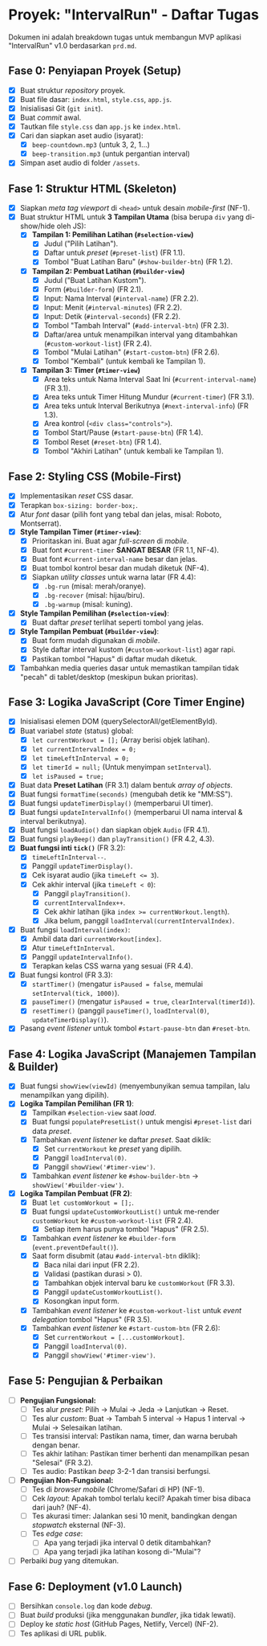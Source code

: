 # Proyek: "IntervalRun" - Daftar Tugas

Dokumen ini adalah breakdown tugas untuk membangun MVP aplikasi "IntervalRun" v1.0 berdasarkan `prd.md`.

## Fase 0: Penyiapan Proyek (Setup)

- [x] Buat struktur *repository* proyek.
- [x] Buat file dasar: `index.html`, `style.css`, `app.js`.
- [x] Inisialisasi Git (`git init`).
- [x] Buat *commit* awal.
- [x] Tautkan file `style.css` dan `app.js` ke `index.html`.
- [x] Cari dan siapkan aset audio (isyarat):
    - [x] `beep-countdown.mp3` (untuk 3, 2, 1...)
    - [x] `beep-transition.mp3` (untuk pergantian interval)
- [x] Simpan aset audio di folder `/assets`.

## Fase 1: Struktur HTML (Skeleton)

- [x] Siapkan *meta tag viewport* di `<head>` untuk desain *mobile-first* (NF-1).
- [x] Buat struktur HTML untuk **3 Tampilan Utama** (bisa berupa `div` yang di-show/hide oleh JS):
    - [x] **Tampilan 1: Pemilihan Latihan (`#selection-view`)**
        - [x] Judul ("Pilih Latihan").
        - [x] Daftar untuk *preset* (`#preset-list`) (FR 1.1).
        - [x] Tombol "Buat Latihan Baru" (`#show-builder-btn`) (FR 1.2).
    - [x] **Tampilan 2: Pembuat Latihan (`#builder-view`)**
        - [x] Judul ("Buat Latihan Kustom").
        - [x] Form (`#builder-form`) (FR 2.1).
        - [x] Input: Nama Interval (`#interval-name`) (FR 2.2).
        - [x] Input: Menit (`#interval-minutes`) (FR 2.2).
        - [x] Input: Detik (`#interval-seconds`) (FR 2.2).
        - [x] Tombol "Tambah Interval" (`#add-interval-btn`) (FR 2.3).
        - [x] Daftar/area untuk menampilkan interval yang ditambahkan (`#custom-workout-list`) (FR 2.4).
        - [x] Tombol "Mulai Latihan" (`#start-custom-btn`) (FR 2.6).
        - [x] Tombol "Kembali" (untuk kembali ke Tampilan 1).
    - [x] **Tampilan 3: Timer (`#timer-view`)**
        - [x] Area teks untuk Nama Interval Saat Ini (`#current-interval-name`) (FR 3.1).
        - [x] Area teks untuk Timer Hitung Mundur (`#current-timer`) (FR 3.1).
        - [x] Area teks untuk Interval Berikutnya (`#next-interval-info`) (FR 1.3).
        - [x] Area kontrol (`<div class="controls">`).
        - [x] Tombol Start/Pause (`#start-pause-btn`) (FR 1.4).
        - [x] Tombol Reset (`#reset-btn`) (FR 1.4).
        - [x] Tombol "Akhiri Latihan" (untuk kembali ke Tampilan 1).

## Fase 2: Styling CSS (Mobile-First)

- [x] Implementasikan *reset* CSS dasar.
- [x] Terapkan `box-sizing: border-box;`.
- [x] Atur *font* dasar (pilih font yang tebal dan jelas, misal: Roboto, Montserrat).
- [x] **Style Tampilan Timer (`#timer-view`)**:
    - [x] Prioritaskan ini. Buat agar *full-screen* di *mobile*.
    - [x] Buat font `#current-timer` **SANGAT BESAR** (FR 1.1, NF-4).
    - [x] Buat font `#current-interval-name` besar dan jelas.
    - [x] Buat tombol kontrol besar dan mudah diketuk (NF-4).
    - [x] Siapkan *utility classes* untuk warna latar (FR 4.4):
        - [x] `.bg-run` (misal: merah/oranye).
        - [x] `.bg-recover` (misal: hijau/biru).
        - [x] `.bg-warmup` (misal: kuning).
- [x] **Style Tampilan Pemilihan (`#selection-view`)**:
    - [x] Buat daftar *preset* terlihat seperti tombol yang jelas.
- [x] **Style Tampilan Pembuat (`#builder-view`)**:
    - [x] Buat form mudah digunakan di *mobile*.
    - [x] Style daftar interval kustom (`#custom-workout-list`) agar rapi.
    - [x] Pastikan tombol "Hapus" di daftar mudah diketuk.
- [x] Tambahkan media queries dasar untuk memastikan tampilan tidak "pecah" di tablet/desktop (meskipun bukan prioritas).

## Fase 3: Logika JavaScript (Core Timer Engine)

- [x] Inisialisasi elemen DOM (querySelectorAll/getElementById).
- [x] Buat variabel *state* (status) global:
    - [x] `let currentWorkout = [];` (Array berisi objek latihan).
    - [x] `let currentIntervalIndex = 0;`
    - [x] `let timeLeftInInterval = 0;`
    - [x] `let timerId = null;` (Untuk menyimpan `setInterval`).
    - [x] `let isPaused = true;`
- [x] Buat data **Preset Latihan** (FR 3.1) dalam bentuk *array of objects*.
- [x] Buat fungsi `formatTime(seconds)` (mengubah detik ke "MM:SS").
- [x] Buat fungsi `updateTimerDisplay()` (memperbarui UI timer).
- [x] Buat fungsi `updateIntervalInfo()` (memperbarui UI nama interval & interval berikutnya).
- [x] Buat fungsi `loadAudio()` dan siapkan objek `Audio` (FR 4.1).
- [x] Buat fungsi `playBeep()` dan `playTransition()` (FR 4.2, 4.3).
- [x] **Buat fungsi inti `tick()`** (FR 3.2):
    - [x] `timeLeftInInterval--`.
    - [x] Panggil `updateTimerDisplay()`.
    - [x] Cek isyarat audio (jika `timeLeft <= 3`).
    - [x] Cek akhir interval (jika `timeLeft < 0`):
        - [x] Panggil `playTransition()`.
        - [x] `currentIntervalIndex++`.
        - [x] Cek akhir latihan (jika `index >= currentWorkout.length`).
        - [x] Jika belum, panggil `loadInterval(currentIntervalIndex)`.
- [x] Buat fungsi `loadInterval(index)`:
    - [x] Ambil data dari `currentWorkout[index]`.
    - [x] Atur `timeLeftInInterval`.
    - [x] Panggil `updateIntervalInfo()`.
    - [x] Terapkan kelas CSS warna yang sesuai (FR 4.4).
- [x] Buat fungsi kontrol (FR 3.3):
    - [x] `startTimer()` (mengatur `isPaused = false`, memulai `setInterval(tick, 1000)`).
    - [x] `pauseTimer()` (mengatur `isPaused = true`, `clearInterval(timerId)`).
    - [x] `resetTimer()` (panggil `pauseTimer()`, `loadInterval(0)`, `updateTimerDisplay()`).
- [x] Pasang *event listener* untuk tombol `#start-pause-btn` dan `#reset-btn`.

## Fase 4: Logika JavaScript (Manajemen Tampilan & Builder)

- [x] Buat fungsi `showView(viewId)` (menyembunyikan semua tampilan, lalu menampilkan yang dipilih).
- [x] **Logika Tampilan Pemilihan (FR 1)**:
    - [x] Tampilkan `#selection-view` saat *load*.
    - [x] Buat fungsi `populatePresetList()` untuk mengisi `#preset-list` dari data *preset*.
    - [x] Tambahkan *event listener* ke daftar *preset*. Saat diklik:
        - [x] Set `currentWorkout` ke *preset* yang dipilih.
        - [x] Panggil `loadInterval(0)`.
        - [x] Panggil `showView('#timer-view')`.
    - [x] Tambahkan *event listener* ke `#show-builder-btn` -> `showView('#builder-view')`.
- [x] **Logika Tampilan Pembuat (FR 2)**:
    - [x] Buat `let customWorkout = [];`.
    - [x] Buat fungsi `updateCustomWorkoutList()` untuk me-render `customWorkout` ke `#custom-workout-list` (FR 2.4).
        - [x] Setiap item harus punya tombol "Hapus" (FR 2.5).
    - [x] Tambahkan *event listener* ke `#builder-form` (`event.preventDefault()`).
    - [x] Saat form disubmit (atau `#add-interval-btn` diklik):
        - [x] Baca nilai dari input (FR 2.2).
        - [x] Validasi (pastikan durasi > 0).
        - [x] Tambahkan objek interval baru ke `customWorkout` (FR 3.3).
        - [x] Panggil `updateCustomWorkoutList()`.
        - [x] Kosongkan input form.
    - [x] Tambahkan *event listener* ke `#custom-workout-list` untuk *event delegation* tombol "Hapus" (FR 3.5).
    - [x] Tambahkan *event listener* ke `#start-custom-btn` (FR 2.6):
        - [x] Set `currentWorkout = [...customWorkout]`.
        - [x] Panggil `loadInterval(0)`.
        - [x] Panggil `showView('#timer-view')`.

## Fase 5: Pengujian & Perbaikan

- [ ] **Pengujian Fungsional:**
    - [ ] Tes alur *preset*: Pilih -> Mulai -> Jeda -> Lanjutkan -> Reset.
    - [ ] Tes alur *custom*: Buat -> Tambah 5 interval -> Hapus 1 interval -> Mulai -> Selesaikan latihan.
    - [ ] Tes transisi interval: Pastikan nama, timer, dan warna berubah dengan benar.
    - [ ] Tes akhir latihan: Pastikan timer berhenti dan menampilkan pesan "Selesai" (FR 3.2).
    - [ ] Tes audio: Pastikan *beep* 3-2-1 dan transisi berfungsi.
- [ ] **Pengujian Non-Fungsional:**
    - [ ] Tes di *browser mobile* (Chrome/Safari di HP) (NF-1).
    - [ ] Cek *layout*: Apakah tombol terlalu kecil? Apakah timer bisa dibaca dari jauh? (NF-4).
    - [ ] Tes akurasi timer: Jalankan sesi 10 menit, bandingkan dengan *stopwatch* eksternal (NF-3).
    - [ ] Tes *edge case*:
        - [ ] Apa yang terjadi jika interval 0 detik ditambahkan?
        - [ ] Apa yang terjadi jika latihan kosong di-"Mulai"?
- [ ] Perbaiki *bug* yang ditemukan.

## Fase 6: Deployment (v1.0 Launch)

- [ ] Bersihkan `console.log` dan kode *debug*.
- [ ] Buat *build* produksi (jika menggunakan *bundler*, jika tidak lewati).
- [ ] Deploy ke *static host* (GitHub Pages, Netlify, Vercel) (NF-2).
- [ ] Tes aplikasi di URL publik.